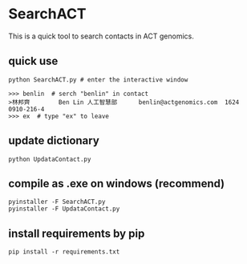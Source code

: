 # SearchACT
This is a quick tool to search contacts in ACT genomics.

## quick use
```
python SearchACT.py # enter the interactive window

>>> benlin  # serch "benlin" in contact
>林邦齊        Ben Lin 人工智慧部      benlin@actgenomics.com  1624    0910-216-4
>>> ex  # type "ex" to leave
```

## update dictionary
```
python UpdataContact.py
```

## compile as .exe on windows (recommend)
```
pyinstaller -F SearchACT.py
pyinstaller -F UpdataContact.py
```

## install requirements by pip
```
pip install -r requirements.txt
```